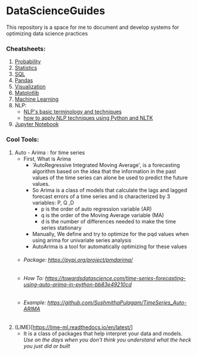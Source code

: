 # DataScienceGuides
This repository is a space for me to document and develop systems for optimizing data science practices


### Cheatsheets: 
1. [Probability](https://github.com/wzchen/probability_cheatsheet)
2. [Statistics](https://stanford.edu/~shervine/teaching/cme-106/cheatsheet-statistics)
3. [SQL](https://learnsql.com/blog/sql-basics-cheat-sheet/sql-basics-cheat-sheet-a4.pdf)
4. [Pandas](http://datacamp-community-prod.s3.amazonaws.com/dbed353d-2757-4617-8206-8767ab379ab3)
5. [Visualization](http://www.biosci.global/customer-stories-en/data-visualization-cheat-sheet/)
6. [Matplotlib](https://datacamp-community-prod.s3.amazonaws.com/28b8210c-60cc-4f13-b0b4-5b4f2ad4790b)
7. [Machine Learning](https://stanford.edu/~shervine/teaching/cs-229/cheatsheet-supervised-learning)
8. NLP:
    - [NLP's basic terminology and techniques](https://cheatography.com/sree017/cheat-sheets/nlp/)
    - [how to apply NLP techniques using Python and NLTK](https://cheatography.com/murenei/cheat-sheets/natural-language-processing-with-python-and-nltk/)
9. [Jupyter Notebook](https://datacamp-community-prod.s3.amazonaws.com/48093c40-5303-45f4-bbf9-0c96c0133c40)


### Cool Tools:
1. Auto - Arima : for time series
    - First, What is Arima
        - 'AutoRegressive Integrated Moving Average', is a forecasting algorithm based on the idea that the information in the past values of the time series can alone be used to predict the future values.
        - So Arima is a class of models that calculate the lags and lagged forecast errors of a time series and is characterized by 3 variables: P, Q ,D
            - p is the order of auto regression variable (AR)
            - q is the order of the Moving Average variable (MA)
            - d is the number of differences needed to make the time series stationary
        - Manually, We define and try to optimize for the pqd values when using arima for univariate series analysis
        - AutoArima is a tool for automatically optimizing for these values
   - ###### Package: https://pypi.org/project/pmdarima/
   - ###### How To: https://towardsdatascience.com/time-series-forecasting-using-auto-arima-in-python-bb83e49210cd     
   - ###### Example: https://github.com/SushmithaPulagam/TimeSeries_Auto-ARIMA
2. (LIME)[https://lime-ml.readthedocs.io/en/latest/]
    - It is a class of packages that help interpret your data and models. *Use on the days when you don't think you understand what the heck you just did or built*
